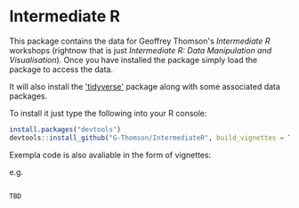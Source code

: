 # Intermediate R

This package contains the data for Geoffrey Thomson's *Intermediate R* workshops (rightnow that is just *Intermediate R: Data Manipulation and Visualisation*). Once you have installed the package simply load the package to access the data.

It will also install the ['tidyverse'](http://tidyverse.org/) package along with some associated data packages.

To install it just type the following into your R console:

```r
install.packages("devtools")
devtools::install_github("G-Thomson/IntermediateR", build_vignettes = TRUE)
```

Exempla code is also avaliable in the form of vignettes:

e.g. 

```r

TBD
```



